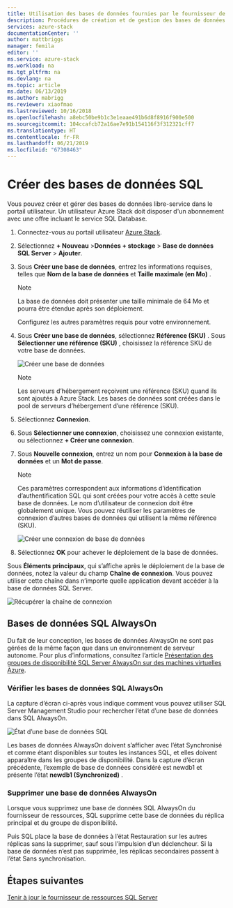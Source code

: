 ```yaml
---
title: Utilisation des bases de données fournies par le fournisseur de ressources de l’adaptateur SQL sur Azure Stack | Microsoft Docs
description: Procédures de création et de gestion des bases de données SQL approvisionnées à l’aide du fournisseur de ressources de l’adaptateur SQL
services: azure-stack
documentationCenter: ''
author: mattbriggs
manager: femila
editor: ''
ms.service: azure-stack
ms.workload: na
ms.tgt_pltfrm: na
ms.devlang: na
ms.topic: article
ms.date: 06/13/2019
ms.author: mabrigg
ms.reviewer: xiaofmao
ms.lastreviewed: 10/16/2018
ms.openlocfilehash: a8ebc50be9b1c3e1eaae491b6d8f8916f900e500
ms.sourcegitcommit: 104ccafcb72a16ae7e91b154116f3f312321cff7
ms.translationtype: HT
ms.contentlocale: fr-FR
ms.lasthandoff: 06/21/2019
ms.locfileid: "67308463"
---
```

# <a name="create-sql-databases"></a>Créer des bases de données SQL

Vous pouvez créer et gérer des bases de données libre-service dans le portail utilisateur. Un utilisateur Azure Stack doit disposer d'un abonnement avec une offre incluant le service SQL Database.

1. Connectez-vous au portail utilisateur [Azure Stack](azure-stack-overview.md).

2. Sélectionnez **+ Nouveau** &gt;**Données + stockage** &gt; **Base de données SQL Server** &gt; **Ajouter**.

3. Sous **Créer une base de données**, entrez les informations requises, telles que **Nom de la base de données** et **Taille maximale (en Mo)** .

   >[!NOTE]
   >La base de données doit présenter une taille minimale de 64 Mo et pourra être étendue après son déploiement.

   Configurez les autres paramètres requis pour votre environnement.

4. Sous **Créer une base de données**, sélectionnez **Référence (SKU)** . Sous **Sélectionner une référence (SKU)** , choisissez la référence SKU de votre base de données.

   ![Créer une base de données](./media/azure-stack-sql-rp-deploy/newsqldb.png)

   >[!NOTE]
   >Les serveurs d’hébergement reçoivent une référence (SKU) quand ils sont ajoutés à Azure Stack. Les bases de données sont créées dans le pool de serveurs d’hébergement d’une référence (SKU).

5. Sélectionnez **Connexion**.
6. Sous **Sélectionner une connexion**, choisissez une connexion existante, ou sélectionnez **+ Créer une connexion**.
7. Sous **Nouvelle connexion**, entrez un nom pour **Connexion à la base de données** et un **Mot de passe**.

   >[!NOTE]
   >Ces paramètres correspondent aux informations d’identification d’authentification SQL qui sont créées pour votre accès à cette seule base de données. Le nom d’utilisateur de connexion doit être globalement unique. Vous pouvez réutiliser les paramètres de connexion d’autres bases de données qui utilisent la même référence (SKU).

   ![Créer une connexion de base de données](./media/azure-stack-sql-rp-deploy/create-new-login.png)

8. Sélectionnez **OK** pour achever le déploiement de la base de données.

Sous **Éléments principaux**, qui s’affiche après le déploiement de la base de données, notez la valeur du champ **Chaîne de connexion**. Vous pouvez utiliser cette chaîne dans n’importe quelle application devant accéder à la base de données SQL Server.

![Récupérer la chaîne de connexion](./media/azure-stack-sql-rp-deploy/sql-db-settings.png)

## <a name="sql-always-on-databases"></a>Bases de données SQL AlwaysOn

Du fait de leur conception, les bases de données AlwaysOn ne sont pas gérées de la même façon que dans un environnement de serveur autonome. Pour plus d’informations, consultez l’article [Présentation des groupes de disponibilité SQL Server AlwaysOn sur des machines virtuelles Azure](https://docs.microsoft.com/azure/virtual-machines/windows/sql/virtual-machines-windows-portal-sql-availability-group-overview).

### <a name="verify-sql-always-on-databases"></a>Vérifier les bases de données SQL AlwaysOn

La capture d’écran ci-après vous indique comment vous pouvez utiliser SQL Server Management Studio pour rechercher l’état d’une base de données dans SQL AlwaysOn.

![État d’une base de données SQL](./media/azure-stack-sql-rp-deploy/verifyalwayson.png)

Les bases de données AlwaysOn doivent s’afficher avec l’état Synchronisé et comme étant disponibles sur toutes les instances SQL, et elles doivent apparaître dans les groupes de disponibilité. Dans la capture d’écran précédente, l’exemple de base de données considéré est newdb1 et présente l’état **newdb1 (Synchronized)** .

### <a name="delete-an-alwayson-database"></a>Supprimer une base de données AlwaysOn

Lorsque vous supprimez une base de données SQL AlwaysOn du fournisseur de ressources, SQL supprime cette base de données du réplica principal et du groupe de disponibilité.

Puis SQL place la base de données à l’état Restauration sur les autres réplicas sans la supprimer, sauf sous l’impulsion d’un déclencheur. Si la base de données n’est pas supprimée, les réplicas secondaires passent à l’état Sans synchronisation.

## <a name="next-steps"></a>Étapes suivantes

[Tenir à jour le fournisseur de ressources SQL Server](azure-stack-sql-resource-provider-maintain.md)
